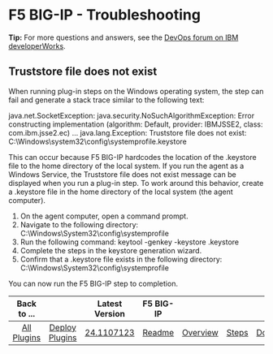 
# F5 BIG-IP - Troubleshooting


**Tip:** For more questions and answers, see the [DevOps forum on IBM developerWorks](https://community.ibm.com/community/user/wasdevops/urbancode-discussion "DevOps forum").

## Truststore file does not exist

When running plug-in steps on the Windows operating system, the step can fail and generate a stack trace similar to the following text:

java.net.SocketException: java.security.NoSuchAlgorithmException: Error constructing implementation (algorithm: Default, provider: IBMJSSE2, class: com.ibm.jsse2.ec) ... java.lang.Exception: Truststore file does not exist: C:\Windows\system32\config\systemprofile\.keystore

This can occur because F5 BIG-IP hardcodes the location of the .keystore file to the home directory of the local system. If you run the agent as a Windows Service, the Truststore file does not exist message can be displayed when you run a plug-in step. To work around this behavior, create a .keystore file in the home directory of the local system (the agent computer).

1. On the agent computer, open a command prompt.
2. Navigate to the following directory: C:\Windows\System32\config\systemprofile
3. Run the following command: keytool -genkey -keystore .keystore
4. Complete the steps in the keystore generation wizard.
5. Confirm that a .keystore file exists in the following directory: C:\Windows\System32\config\systemprofile

You can now run the F5 BIG-IP step to completion.


|Back to ...||Latest Version|F5 BIG-IP ||||
| :---: | :---: | :---: | :---: | :---: | :---: | :---: |
|[All Plugins](../../index.md)|[Deploy Plugins](../README.md)|[24.1107123](https://raw.githubusercontent.com/UrbanCode/IBM-UCD-PLUGINS/main/files/F5/F5-24.1107123.zip)|[Readme](README.md)|[Overview](overview.md)|[Steps](steps.md)|[Downloads](downloads.md)|
